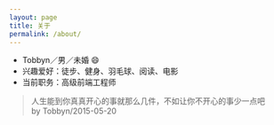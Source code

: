 ```yaml
---
layout: page
title: 关于
permalink: /about/
---
```


- Tobbyn／男／未婚 😄
- 兴趣爱好：徒步、健身、羽毛球、阅读、电影
- 当前职务：高级前端工程师

>人生能到你真真开心的事就那么几件，不如让你不开心的事少一点吧   
>by Tobbyn/2015-05-20
